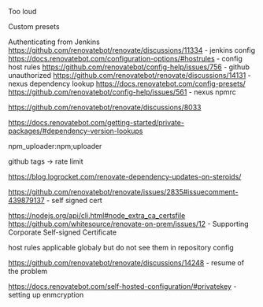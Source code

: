 Too loud

Custom presets

Authenticating from Jenkins
https://github.com/renovatebot/renovate/discussions/11334 - jenkins config
https://docs.renovatebot.com/configuration-options/#hostrules - config host rules
https://github.com/renovatebot/config-help/issues/756 - github unauthorized
https://github.com/renovatebot/renovate/discussions/14131 - nexus dependency lookup
https://docs.renovatebot.com/config-presets/
https://github.com/renovatebot/config-help/issues/561 - nexus npmrc

https://github.com/renovatebot/renovate/discussions/8033

https://docs.renovatebot.com/getting-started/private-packages/#dependency-version-lookups

npm_uploader:npm;uploader

github tags -> rate limit

https://blog.logrocket.com/renovate-dependency-updates-on-steroids/

https://github.com/renovatebot/renovate/issues/2835#issuecomment-439879137 - self signed cert

https://nodejs.org/api/cli.html#node_extra_ca_certsfile
https://github.com/whitesource/renovate-on-prem/issues/12 - Supporting Corporate Self-signed Certificate

host rules applicable globaly but do not see them in repository config

https://github.com/renovatebot/renovate/discussions/14248 - resume of the problem

https://docs.renovatebot.com/self-hosted-configuration/#privatekey - setting up enmcryption
